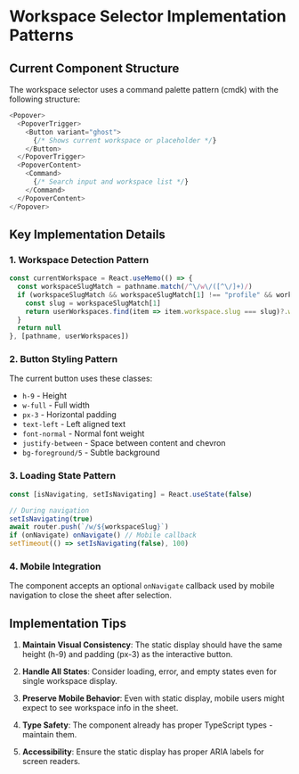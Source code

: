 # Workspace Selector Implementation Patterns

## Current Component Structure

The workspace selector uses a command palette pattern (cmdk) with the following structure:

```typescript
<Popover>
  <PopoverTrigger>
    <Button variant="ghost">
      {/* Shows current workspace or placeholder */}
    </Button>
  </PopoverTrigger>
  <PopoverContent>
    <Command>
      {/* Search input and workspace list */}
    </Command>
  </PopoverContent>
</Popover>
```

## Key Implementation Details

### 1. Workspace Detection Pattern
```typescript
const currentWorkspace = React.useMemo(() => {
  const workspaceSlugMatch = pathname.match(/^\/w\/([^\/]+)/)
  if (workspaceSlugMatch && workspaceSlugMatch[1] !== "profile" && workspaceSlugMatch[1] !== "settings") {
    const slug = workspaceSlugMatch[1]
    return userWorkspaces.find(item => item.workspace.slug === slug)?.workspace
  }
  return null
}, [pathname, userWorkspaces])
```

### 2. Button Styling Pattern
The current button uses these classes:
- `h-9` - Height
- `w-full` - Full width 
- `px-3` - Horizontal padding
- `text-left` - Left aligned text
- `font-normal` - Normal font weight
- `justify-between` - Space between content and chevron
- `bg-foreground/5` - Subtle background

### 3. Loading State Pattern
```typescript
const [isNavigating, setIsNavigating] = React.useState(false)

// During navigation
setIsNavigating(true)
await router.push(`/w/${workspaceSlug}`)
if (onNavigate) onNavigate() // Mobile callback
setTimeout(() => setIsNavigating(false), 100)
```

### 4. Mobile Integration
The component accepts an optional `onNavigate` callback used by mobile navigation to close the sheet after selection.

## Implementation Tips

1. **Maintain Visual Consistency**: The static display should have the same height (h-9) and padding (px-3) as the interactive button.

2. **Handle All States**: Consider loading, error, and empty states even for single workspace display.

3. **Preserve Mobile Behavior**: Even with static display, mobile users might expect to see workspace info in the sheet.

4. **Type Safety**: The component already has proper TypeScript types - maintain them.

5. **Accessibility**: Ensure the static display has proper ARIA labels for screen readers.